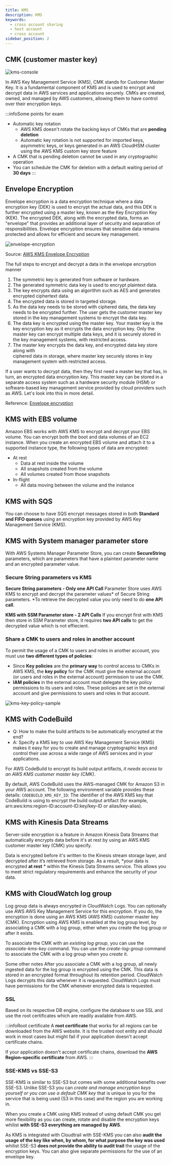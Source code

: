 ```yaml
---
title: KMS
description: KMS
keywords:
  - cross account sharing
  - host account
  - cross account
sidebar_position: 2
---
```


## CMK (customer master key)

![kms-console](/img/aws/security/kms-console.png)

In AWS Key Management Service (KMS), CMK stands for Customer Master Key. It is a fundamental component of KMS and is used to encrypt and decrypt data in AWS services and applications securely. CMKs are created, owned, and managed by AWS customers, allowing them to have control over their encryption keys.

:::infoSome points for exam
- Automatic key rotation 
    - AWS KMS doesn't rotate the backing keys of CMKs that are **pending deletion**
    - Automatic key rotation is not supported for imported keys, asymmetric keys, or keys generated in an AWS CloudHSM cluster using the AWS KMS custom key store feature
- A CMK that is pending deletion cannot be used in any cryptographic operation
- You can schedule the CMK for deletion with a default waiting period of **30 days**
:::

## Envelope Encryption


Envelope encryption is a data encryption technique where a data encryption key (DEK) is used to encrypt the actual data, and this DEK is further encrypted using a master key, known as the Key Encryption Key (KEK). The encrypted DEK, along with the encrypted data, forms an "envelope" that provides an additional layer of security and separation of responsibilities. Envelope encryption ensures that sensitive data remains protected and allows for efficient and secure key management.

![envelope-encryption](/img/aws/security/envelope-encryption.jpeg)

Source: [AWS KMS Envelope Encryption](https://dev.to/chiragdm/aws-kms-envelope-encryption-3689)

The full steps to encrypt and decrypt a data in the envelope encryption manner

1.  The symmetric key is generated from software or hardware.
2.  The generated symmetric data key is used to encrypt plaintext data.
3.  The key encrypts data using an algorithm such as AES and generates encrypted ciphertext data.
4.  The encrypted data is stored in targeted storage.
5.  As the data key needs to be stored with ciphered data, the data key needs to be encrypted further. The user gets the customer master key stored in the key management systems to encrypt the data key.
6.  The data key is encrypted using the master key. Your master key is the key encryption key as it encrypts the data encryption key. Only the master key can encrypt multiple data keys, and it is securely stored in the key management systems, with restricted access.
7.  The master key encrypts the data key, and encrypted data key store along with\
    ciphered data in storage, where master key securely stores in key management system with restricted access.

If a user wants to decrypt data, then they first need a master key that has, in turn, an encrypted data encryption key. This master key can be stored in a separate access system such as a hardware security module (HSM) or software-based key management service provided by cloud providers such as AWS. Let's look into this in more detail.

Reference: [Envelope encryption](https://subscription.packtpub.com/book/programming/9781838645649/8/ch08lvl1sec21/envelope-encryption)

## KMS with EBS volume
Amazon EBS works with AWS KMS to encrypt and decrypt your EBS volume. You can encrypt both the boot and data volumes of an EC2 instance. When you create an encrypted EBS volume and attach it to a supported instance type, the following types of data are encrypted:

- At rest
    - Data at rest inside the volume
    - All snapshots created from the volume
    - All volumes created from those snapshots
- In-flight
    - All data moving between the volume and the instance

## KMS with SQS
You can choose to have SQS encrypt messages stored in both **Standard and FIFO queues** using an encryption key provided by AWS Key Management Service (KMS).

## KMS with System manager parameter store 
With AWS Systems Manager Parameter Store, you can create **SecureString** parameters, which are parameters that have a plaintext parameter name and an encrypted parameter value.

### Secure String parameters vs KMS
**Secure String parameters - Only one API Call**
Parameter Store uses AWS KMS to encrypt and decrypt the parameter values* of Secure String parameters. *To retrieve the decrypted value you only need to do **one API call**. 

**KMS with SSM Parameter store - 2 API Calls**
If you encrypt first with KMS then store in SSM Parameter store,  it requires **two API calls** to get the decrypted value which is not effiecient.

### Share a CMK to users and roles in another account 

To permit the usage of a CMK to users and roles in another account, you must use **two different types of policies**:

- Since **Key policies** are the **primary way** to control access to CMKs in AWS KMS, the **key policy** for the CMK must give the external account (or users and roles in the external account) permission to use the CMK. 
- **IAM policies** in the external account must delegate the key policy permissions to its users and roles. These policies are set in the external account and give permissions to users and roles in that account.

![kms-key-policy-sample](/img/aws/security/kms-key-policy-sample.jpg)

## KMS with CodeBuild
- Q: How to make the build artifacts to be automatically encrypted at the end?
- A: Specify a KMS key to use
AWS Key Management Service (KMS) makes it easy for you to create and manage cryptographic keys and control their use across a wide range of AWS services and in your applications.

For AWS CodeBuild to encrypt its build output artifacts, *it needs access to an AWS KMS customer master key (CMK)*. 

By default, AWS CodeBuild uses the AWS-managed CMK for Amazon S3 in your AWS account. 
The following environment variable provides these details:
`CODEBUILD_KMS_KEY_ID`: The identifier of the AWS KMS key that CodeBuild is using to encrypt the build output artifact (for example, arn:aws:kms:region-ID:account-ID:key/key-ID or alias/key-alias).

## KMS with Kinesis Data Streams 
Server-side encryption is a feature in Amazon Kinesis Data Streams that automatically encrypts data before it's at rest by using an AWS KMS customer master key (CMK) you specify. 

Data is encrypted before it's written to the Kinesis stream storage layer, and decrypted after it’s retrieved from storage. As a result, *your data is encrypted **at rest** * within the Kinesis Data Streams service. This allows you to meet strict regulatory requirements and enhance the security of your data.

## KMS with CloudWatch log group
Log group data is always encrypted in CloudWatch Logs. You can optionally use AWS AWS Key Management Service for this encryption. If you do, the encryption is done using an AWS KMS (AWS KMS) customer master key (CMK). Encryption using AWS KMS is enabled at the log group level, by associating a CMK with a log group, either when you create the log group or after it exists.

To associate the CMK with an *existing log group*, you can use the *associate-kms-key* command.
You can use the *create-log-group* command to associate the CMK with a log group when you *create* it.

Some other notes
After you associate a CMK with a log group, all newly ingested data for the log group is encrypted using the CMK. This data is stored in an encrypted format throughout its retention period. 
CloudWatch Logs decrypts this data whenever it is requested. CloudWatch Logs must have permissions for the CMK whenever encrypted data is requested.

### SSL

Based on its respective DB engine, configure the database to use SSL and use the root certificates which are readily available from AWS.

:::infoRoot certificate
A **root certificate** that works for all regions can be downloaded from the AWS website. It is the trusted root entity and should work in most cases but might fail if your application doesn't accept certificate chains. 

If your application doesn't accept certificate chains, download the **AWS Region–specific certificate** from AWS.
:::

### SSE-KMS vs SSE-S3


SSE-KMS is similar to SSE-S3 but comes with some additional benefits over SSE-S3. Unlike SSE-S3 you can *create and manage encryption keys yourself or you can use a default CMK key* that is unique to you for the service that is being used (S3 in this case) and the region you are working in.

When you create a CMK using KMS instead of using default CMK you get more flexibility as you can create, rotate and disable the encryption keys whilist **with SSE-S3 everything are managed by AWS**.

As KMS is integrated with Cloudtrail with SSE-KMS you can also **audit the usage of the key like when, by whom, for what purpose the key was used** whilist SSE-S3 **does not provide the ability to audit trail** the usage of the encryption keys. You can also give separate permissions for the use of an envelope key.
